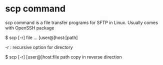 # scp command
scp command is a file transfer programs for SFTP in Linux.
Usually comes with OpenSSH package

$ scp [-r] file ... [user@]host:[path]

-r : recursive option for directory

$ scp [-r] [user@]host:file path
copy in reverse direction

